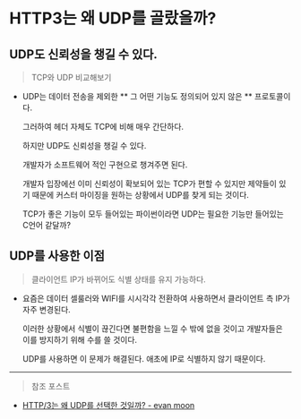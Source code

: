 # HTTP3는 왜 UDP를 골랐을까?


## UDP도 신뢰성을 챙길 수 있다.
> TCP와 UDP 비교해보기
- UDP는 데이터 전송을 제외한 ** 그 어떤 기능도 정의되어 있지 않은 ** 프로토콜이다.
  
  그러하여 헤더 자체도 TCP에 비해 매우 간단하다.
  
  하지만 UDP도 신뢰성을 챙길 수 있다.
  
  개발자가 소프트웨어 적인 구현으로 챙겨주면 된다.
  
  개발자 입장에선 이미 신뢰성이 확보되어 있는 TCP가 편할 수 있지만 제약들이 있기 때문에 커스터 마이징을 원하는 상황에서 UDP를 찾게 되는 것이다.
  
  TCP가 좋은 기능이 모두 들어있는 파이썬이라면 UDP는 필요한 기능만 들어있는 C언어 같달까?
  
  
## UDP를 사용한 이점
> 클라이언트 IP가 바뀌어도 식별 상태를 유지 가능하다.
- 요즘은 데이터 셀룰러와 WIFI를 시시각각 전환하여 사용하면서 클라이언트 측 IP가 자주 변경된다.

  이러한 상황에서 식별이 끊긴다면 불편함을 느낄 수 밖에 없을 것이고 개발자들은 이를 방지하기 위해 수를 쓸 것이다.
  
  UDP를 사용하면 이 문제가 해결된다. 애초에 IP로 식별하지 않기 때문이다.


---
> 참조 포스트
- [HTTP/3는 왜 UDP를 선택한 것일까? - evan moon](https://evan-moon.github.io/2019/10/08/what-is-http3/)